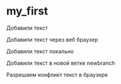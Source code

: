 ﻿# my_first

Добавили текст

Добавили текст через веб браузер


Добавили текст локально

Добавили текст в новой ветке newbranch

Разрешаем конфликт текст в браузере
